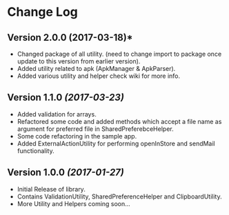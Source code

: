 Change Log
===============================================================================

Version 2.0.0 (2017-03-18)*
----------------------------

* Changed package of all utility. (need to change import to package once update to this version from earlier version).
* Added utility related to apk (ApkManager & ApkParser).
* Added various utility and helper check wiki for more info.

Version 1.1.0 *(2017-03-23)*
----------------------------

* Added validation for arrays.
* Refactored some code and added methods which accept a file name as argument for preferred file in SharedPreferebceHelper.
* Some code refactoring in the sample app.
* Added ExternalActionUtility for performing openInStore and sendMail functionality.

Version 1.0.0 *(2017-01-27)*
----------------------------
* Initial Release of library.
* Contains ValidationUtility, SharedPreferenceHelper and ClipboardUtility.
* More Utility and Helpers coming soon...
